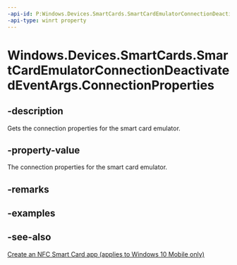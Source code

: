 ```yaml
---
-api-id: P:Windows.Devices.SmartCards.SmartCardEmulatorConnectionDeactivatedEventArgs.ConnectionProperties
-api-type: winrt property
---
```


<!-- Property syntax
public Windows.Devices.SmartCards.SmartCardEmulatorConnectionProperties ConnectionProperties { get; }
-->

# Windows.Devices.SmartCards.SmartCardEmulatorConnectionDeactivatedEventArgs.ConnectionProperties

## -description
Gets the connection properties for the smart card emulator.

## -property-value
The connection properties for the smart card emulator.

## -remarks

## -examples

## -see-also
[Create an NFC Smart Card app (applies to Windows 10 Mobile only)](/windows/uwp/devices-sensors/host-card-emulation)
